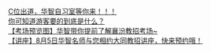   
[C位出道，华智自习室等你来！！！](http://www.dianyue.me/archives/498/4oqjvgxkpvrxsam1/)  
[你可知道游客要的到底是什么？](http://www.dianyue.me/archives/338/vddnvvbwjvk0yim4/)  
[【考场预览图】华智带你提前了解襄汾教招考场~](http://www.dianyue.me/archives/862/qqkrercb5jpuibe6/)  
[【讲座】8月5日华智名师与您相约大同教招讲座，快来预约哦！](http://www.dianyue.me/archives/392/ru7weh0o85pxbc9u/)